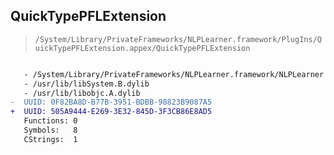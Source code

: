## QuickTypePFLExtension

> `/System/Library/PrivateFrameworks/NLPLearner.framework/PlugIns/QuickTypePFLExtension.appex/QuickTypePFLExtension`

```diff

   - /System/Library/PrivateFrameworks/NLPLearner.framework/NLPLearner
   - /usr/lib/libSystem.B.dylib
   - /usr/lib/libobjc.A.dylib
-  UUID: 0F82BA8D-B77B-3951-BDBB-98823B9087A5
+  UUID: 505A9444-E269-3E32-845D-3F3CB86E8AD5
   Functions: 0
   Symbols:   8
   CStrings:  1

```

